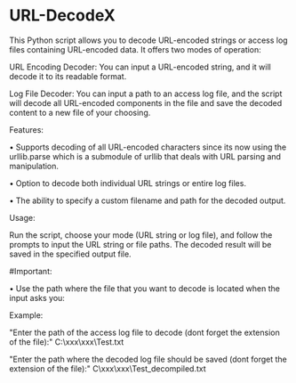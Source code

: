 # URL-DecodeX

This Python script allows you to decode URL-encoded strings or access log files containing URL-encoded data. It offers two modes of operation:

URL Encoding Decoder: You can input a URL-encoded string, and it will decode it to its readable format.

Log File Decoder: You can input a path to an access log file, and the script will decode all URL-encoded components in the file and save the decoded content to a new file of your choosing.

Features:

 • Supports decoding of all URL-encoded characters since its now using the urllib.parse which is a submodule of urllib that deals with URL parsing and manipulation.

 • Option to decode both individual URL strings or entire log files.

 • The ability to specify a custom filename and path for the decoded output.

Usage:

Run the script, choose your mode (URL string or log file), and follow the prompts to input the URL string or file paths. 
The decoded result will be saved in the specified output file.

#Important:

  • Use the path where the file that you want to decode is located when the input asks you:

Example:

"Enter the path of the access log file to decode (dont forget the extension of the file):" C:\xxx\xxx\Test.txt

"Enter the path where the decoded log file should be saved (dont forget the extension of the file):" C\xxx\xxx\Test_decompiled.txt
